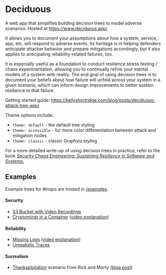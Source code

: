 # Deciduous
A web app that simplifies building decision trees to model adverse scenarios. Hosted at https://www.deciduous.app/

It allows you to document your assumptions about how a system, service, app, etc. will respond to adverse events. Its heritage is in helping defenders anticipate attacker behavior and prepare mitigations accordingly, but it also applies to anticipating reliability-related failures, too.

It is especially useful as a foundation to conduct resilience stress testing / chaos experimentation, allowing you to continually refine your mental models of a system with reality. The end goal of using decision trees is to document your beliefs about how failure will unfold across your system in a given scenario, which can inform design improvements to better sustain resilience to that failure.

Getting started guide: https://kellyshortridge.com/blog/posts/deciduous-attack-tree-app/

Theme options include:
- `theme: default` - the default tree styling
- `theme: accessible` - for more color differentiation between attack and mitigation nodes
- `theme: classic` - classic Graphviz styling

For a more detailed write-up of using decision trees in practice, refer to the book [_Security Chaos Engineering: Sustaining Resilience in Software and Systems._](https://www.securitychaoseng.com/)

## Examples
Example trees for #inspo are hosted in [/examples](https://github.com/rpetrich/deciduous/tree/examples/examples).

#### Security
* [S3 Bucket with Video Recordings](https://github.com/rpetrich/deciduous/blob/examples/examples/s3-bucket-video-recordings.yaml)
* [Cryptominer in a Container](https://github.com/rpetrich/deciduous/blob/examples/examples/cryptominer-in-container.yaml) ([video explanation](https://youtu.be/oJ3iSyhWb5U?t=460))

#### Reliability
* [Missing Logs](https://github.com/rpetrich/deciduous/blob/examples/examples/missing-logs.yaml) ([video explanation](https://www.youtube.com/watch?v=DGdtfB1eY98))
* [Unrealistic Traces](https://github.com/rpetrich/deciduous/blob/examples/examples/unrealistic-traces.yaml)

#### Surrealism
* [Thanksploitation](https://github.com/rpetrich/deciduous/blob/examples/examples/thanksploitation.yml) scenario from Rick and Morty ([blog post](https://kellyshortridge.com/blog/posts/rick-morty-thanksploitation-decision-tree/))